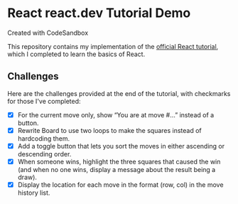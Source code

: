 # React react.dev Tutorial Demo

Created with CodeSandbox

This repository contains my implementation of the [official React tutorial](https://react.dev/learn/tutorial-tic-tac-toe), which I completed to learn the basics of React.

## Challenges

Here are the challenges provided at the end of the tutorial, with checkmarks for those I've completed:

- [x] For the current move only, show “You are at move #…” instead of a button.
- [x] Rewrite Board to use two loops to make the squares instead of hardcoding them.
- [x] Add a toggle button that lets you sort the moves in either ascending or descending order.
- [x] When someone wins, highlight the three squares that caused the win (and when no one wins, display a message about the result being a draw).
- [X] Display the location for each move in the format (row, col) in the move history list.
